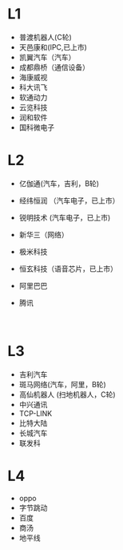 # L1

- 普渡机器人(C轮)
- 天邑康和(IPC,已上市)
- 凯翼汽车（汽车）
- 成都鼎桥（通信设备）
- 海康威视
- 科大讯飞
- 软通动力
- 云览科技
- 润和软件
- 国科微电子



# L2

- 亿伽通(汽车，吉利，B轮)

- 经纬恒润 （汽车电子，已上市）

- 锐明技术 (汽车电子，已上市)

- 新华三（网络）

- 极米科技

- 恒玄科技（语音芯片，已上市）

- 阿里巴巴

- 腾讯

  ​

# L3
- 吉利汽车
- 斑马网络(汽车，阿里，B轮)
- 高仙机器人 (扫地机器人，C轮)
- 中兴通讯
- TCP-LINK
- 比特大陆
- 长城汽车
- 联发科


# L4

- oppo
- 字节跳动
- 百度
- 商汤
- 地平线